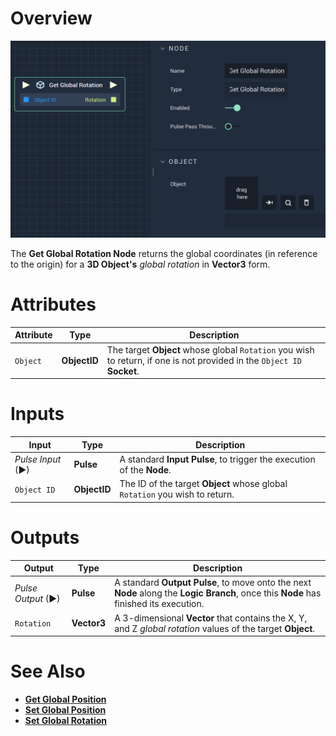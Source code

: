 # Overview

![The Get Global Rotation Node.](../../../.gitbook/assets/getglobalrotation.png)

The **Get Global Rotation Node** returns the global coordinates (in reference to the origin)  for a **3D Object's** *global rotation* in **Vector3** form. 

# Attributes

|Attribute|Type|Description|
|---|---|---|
|`Object`|**ObjectID**|The target **Object** whose global `Rotation` you wish to return, if one is not provided in the `Object ID` **Socket**.|

# Inputs

|Input|Type|Description|
|---|---|---|
|*Pulse Input* (►)|**Pulse**|A standard **Input Pulse**, to trigger the execution of the **Node**.|
| `Object ID` | **ObjectID** | The ID of the target **Object** whose global `Rotation` you wish to return. |

# Outputs

|Output|Type|Description|
|---|---|---|
|*Pulse Output* (►)|**Pulse**|A standard **Output Pulse**, to move onto the next **Node** along the **Logic Branch**, once this **Node** has finished its execution.|
| `Rotation` | **Vector3** | A 3-dimensional **Vector** that contains the X, Y, and Z _global rotation_ values of the target **Object**. |

# See Also

* [**Get Global Position**](get-global-position.md)
* [**Set Global Position**](set-global-position.md)
* [**Set Global Rotation**](set-global-rotation.md)